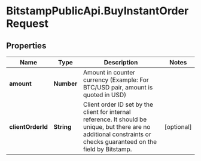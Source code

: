 # BitstampPublicApi.BuyInstantOrderRequest

## Properties

Name | Type | Description | Notes
------------ | ------------- | ------------- | -------------
**amount** | **Number** | Amount in counter currency (Example: For BTC/USD pair, amount is quoted in USD) | 
**clientOrderId** | **String** | Client order ID set by the client for internal reference. It should be unique, but there are no additional constraints or checks guaranteed on the field by Bitstamp. | [optional] 


